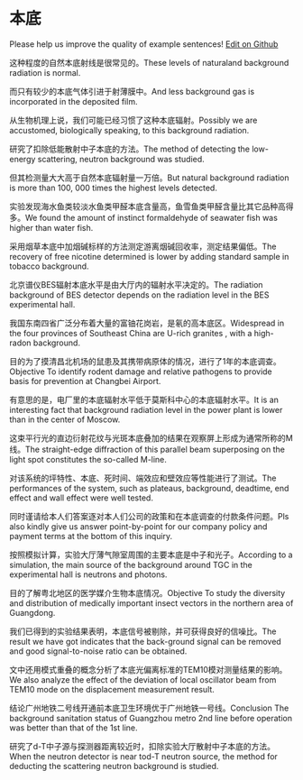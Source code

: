 # 本底

Please help us improve the quality of example sentences! [Edit on Github](https://github.com/jiyushe/jiyu-example-sentence-source/blob/main/chinese/bendi_1.md)

<p><span class="chinese">这种程度的自然本底射线是很常见的。</span><span class="english">These levels of naturaland background radiation is normal.</span></p>

<p><span class="chinese">而只有较少的本底气体引进于射薄膜中。</span><span class="english">And less background gas is incorporated in the deposited film.</span></p>

<p><span class="chinese">从生物机理上说，我们可能已经习惯了这种本底辐射。</span><span class="english">Possibly we are accustomed, biologically speaking, to this background radiation.</span></p>

<p><span class="chinese">研究了扣除低能散射中子本底的方法。</span><span class="english">The method of detecting the low-energy scattering, neutron background was studied.</span></p>

<p><span class="chinese">但其检测量大大高于自然本底辐射量一万倍。</span><span class="english">But natural background radiation is more than 100, 000 times the highest levels detected.</span></p>

<p><span class="chinese">实验发现海水鱼类较淡水鱼类甲醛本底含量高，鱼雪鱼类甲醛含量比其它品种高得多。</span><span class="english">We found the amount of instinct formaldehyde of seawater fish was higher than water fish.</span></p>

<p><span class="chinese">采用烟草本底中加烟碱标样的方法测定游离烟碱回收率，测定结果偏低。</span><span class="english">The recovery of free nicotine determined is lower by adding standard sample in tobacco background.</span></p>

<p><span class="chinese">北京谱仪BES辐射本底水平是由大厅内的辐射水平决定的。</span><span class="english">The radiation background of BES detector depends on the radiation level in the BES experimental hall.</span></p>

<p><span class="chinese">我国东南四省广泛分布着大量的富铀花岗岩，是氡的高本底区。</span><span class="english">Widespread in the four provinces of Southeast China are U-rich granites , with a high-radon background.</span></p>

<p><span class="chinese">目的为了摸清昌北机场的鼠患及其携带病原体的情况，进行了1年的本底调查。</span><span class="english">Objective To identify rodent damage and relative pathogens to provide basis for prevention at Changbei Airport.</span></p>

<p><span class="chinese">有意思的是，电厂里的本底辐射水平低于莫斯科中心的本底辐射水平。</span><span class="english">It is an interesting fact that background radiation level in the power plant is lower than in the center of Moscow.</span></p>

<p><span class="chinese">这束平行光的直边衍射花纹与光斑本底叠加的结果在观察屏上形成为通常所称的M线。</span><span class="english">The straight-edge diffraction of this parallel beam superposing on the light spot constitutes the so-called M-line.</span></p>

<p><span class="chinese">对该系统的坪特性、本底、死时间、端效应和壁效应等性能进行了测试。</span><span class="english">The performances of the system, such as plateaus, background, deadtime, end effect and wall effect were well tested.</span></p>

<p><span class="chinese">同时谨请给本人们答案逐对本人们公司的政策和在本底调查的付款条件问题。</span><span class="english">Pls also kindly give us answer point-by-point for our company policy and payment terms at the bottom of this inquiry.</span></p>

<p><span class="chinese">按照模拟计算，实验大厅薄气隙室周围的主要本底是中子和光子。</span><span class="english">According to a simulation, the main source of the background around TGC in the experimental hall is neutrons and photons.</span></p>

<p><span class="chinese">目的了解粤北地区的医学媒介生物本底情况。</span><span class="english">Objective To study the diversity and distribution of medically important insect vectors in the northern area of Guangdong.</span></p>

<p><span class="chinese">我们已得到的实验结果表明，本底信号被剔除，并可获得良好的信噪比。</span><span class="english">The result we have got indicates that the back-ground signal can be removed and good signal-to-noise ratio can be obtained.</span></p>

<p><span class="chinese">文中还用模式重叠的概念分析了本底光偏离标准的TEM10模对测量结果的影响。</span><span class="english">We also analyze the effect of the deviation of local oscillator beam from TEM10 mode on the displacement measurement result.</span></p>

<p><span class="chinese">结论广州地铁二号线开通前本底卫生环境优于广州地铁一号线。</span><span class="english">Conclusion The background sanitation status of Guangzhou metro 2nd line before operation was better than that of the 1st line.</span></p>

<p><span class="chinese">研究了d-T中子源与探测器距离较近时，扣除实验大厅散射中子本底的方法。</span><span class="english">When the neutron detector is near tod-T neutron source, the method for deducting the scattering neutron background is studied.</span></p>

